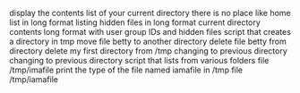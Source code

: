 display the contents list of your current directory
there is no place like home
list in long format
listing hidden files in long format
current directory contents long format with user group IDs and hidden files
script that creates a directory in tmp
move file betty to another directory
delete file betty from directory
delete my first directory from /tmp
changing to previous directory
changing to previous directory
script that lists from various folders
file /tmp/imafile
print the type of the file named iamafile in /tmp
file /tmp/iamafile
